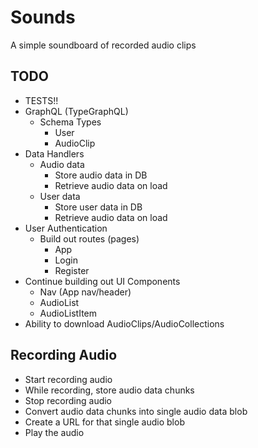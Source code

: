 # Sounds

A simple soundboard of recorded audio clips

## TODO

- TESTS!!
- GraphQL (TypeGraphQL)
  - Schema Types
    - User
    - AudioClip
- Data Handlers
  - Audio data
    - Store audio data in DB
    - Retrieve audio data on load
  - User data
    - Store user data in DB
    - Retrieve audio data on load
- User Authentication
  - Build out routes (pages)
    - App
    - Login
    - Register
- Continue building out UI Components
  - Nav (App nav/header)
  - AudioList
  - AudioListItem
- Ability to download AudioClips/AudioCollections

## Recording Audio

- Start recording audio
- While recording, store audio data chunks
- Stop recording audio
- Convert audio data chunks into single audio data blob
- Create a URL for that single audio blob
- Play the audio

